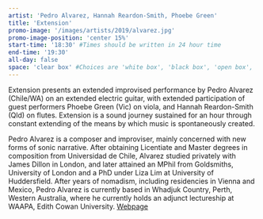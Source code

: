 ```yaml
---
artist: 'Pedro Alvarez, Hannah Reardon-Smith, Phoebe Green'
title: 'Extension'
promo-image: '/images/artists/2019/alvarez.jpg'
promo-image-position: 'center 15%'
start-time: '18:30' #Times should be written in 24 hour time
end-time: '19:30'
all-day: false
space: 'clear box' #Choices are 'white box', 'black box', 'open box', 'grounds'
---
```

<!-- Description -->
Extension presents an extended improvised performance by Pedro Alvarez (Chile/WA) on an extended electric guitar, with extended participation of guest performers Phoebe Green (Vic) on viola, and Hannah Reardon-Smith (Qld) on flutes. Extension is a sound journey sustained for an hour through constant extending of the means by which music is spontaneously created.

<!-- Bio -->
Pedro Alvarez is a composer and improviser, mainly concerned with new forms of sonic narrative. After obtaining Licentiate and Master degrees in composition from Universidad de Chile, Alvarez studied privately with James Dillon in London, and later attained an MPhil from Goldsmiths, University of London and a PhD under Liza Lim at University of Huddersfield. After years of nomadism, including residencies in Vienna and Mexico, Pedro Alvarez is currently based in Whadjuk Country, Perth, Western Australia, where he currently holds an adjunct lectureship at WAAPA, Edith Cowan University. 
[Webpage](www.pedroalvarez.info)